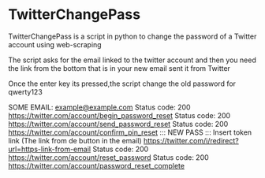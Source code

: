 # TwitterChangePass

TwitterChangePass is a script in python to change the password of a Twitter account using web-scraping

The script asks for the email linked to the twitter account and then 
you need the link from the bottom that is in your new email sent it from Twitter

Once the enter key its pressed,the script change the old password for qwerty123


SOME EMAIL: example@example.com
Status code: 200
https://twitter.com/account/begin_password_reset
Status code: 200
https://twitter.com/account/send_password_reset
Status code: 200
https://twitter.com/account/confirm_pin_reset
::: NEW PASS :::
Insert token link (The link from de button in the email) 
https://twitter.com/i/redirect?url=https-link-from-email
Status code: 200
https://twitter.com/account/reset_password
Status code: 200
https://twitter.com/account/password_reset_complete

